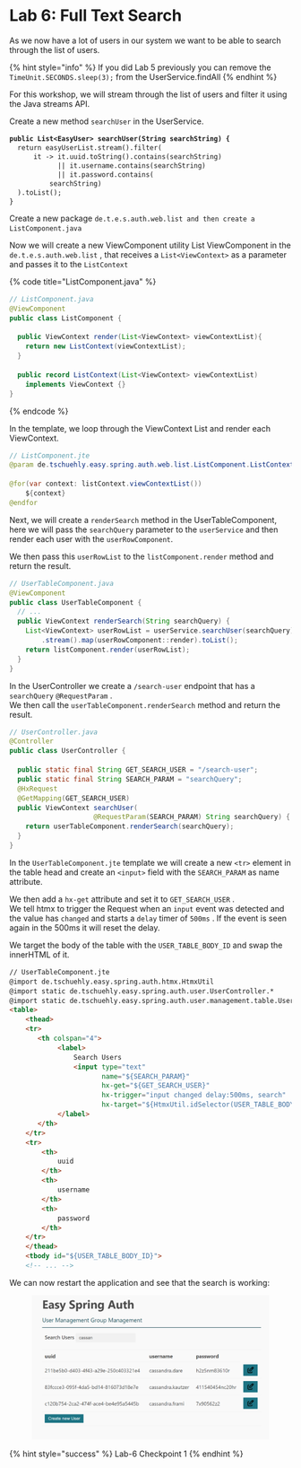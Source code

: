 # Lab 6: Full Text Search

As we now have a lot of users in our system we want to be able to search through the list of users.

{% hint style="info" %}
If you did Lab 5 previously you can remove the `TimeUnit.SECONDS.sleep(3);` from the UserService.findAll
{% endhint %}

For this workshop, we will stream through the list of users and filter it using the Java streams API.&#x20;

Create a new method `searchUser` in the UserService.

<pre class="language-java" data-title="UserService.java"><code class="lang-java"><strong>public List&#x3C;EasyUser> searchUser(String searchString) {
</strong>  return easyUserList.stream().filter(
      it -> it.uuid.toString().contains(searchString)
            || it.username.contains(searchString)
            || it.password.contains(
          searchString)
  ).toList();
}
</code></pre>

Create a new package `de.t.e.s.auth.web.list and then create a ListComponent.java`

Now we will create a new ViewComponent utility List ViewComponent in the `de.t.e.s.auth.web.list` , that receives a `List<ViewContext>` as a parameter and passes it to the `ListContext` &#x20;

{% code title="ListComponent.java" %}
```java
// ListComponent.java
@ViewComponent
public class ListComponent {

  public ViewContext render(List<ViewContext> viewContextList){
    return new ListContext(viewContextList);
  }

  public record ListContext(List<ViewContext> viewContextList) 
    implements ViewContext {}
}
```
{% endcode %}

In the template, we loop through the ViewContext List and render each ViewContext.

```java
// ListComponent.jte
@param de.tschuehly.easy.spring.auth.web.list.ListComponent.ListContext listContext

@for(var context: listContext.viewContextList())
    ${context}
@endfor
```



Next, we will create a `renderSearch` method in the UserTableComponent, here we will pass the `searchQuery` parameter to the `userService` and then render each user with the `userRowComponent`.

We then pass this `userRowList` to the `listComponent.render` method and return the result.

```java
// UserTableComponent.java
@ViewComponent
public class UserTableComponent {
  // ...
  public ViewContext renderSearch(String searchQuery) {
    List<ViewContext> userRowList = userService.searchUser(searchQuery)
        .stream().map(userRowComponent::render).toList();
    return listComponent.render(userRowList);
  }
}
```

In the UserController we create a `/search-user` endpoint that has a `searchQuery` `@RequestParam` .\
We then call the `userTableComponent.renderSearch` method and return the result.

```java
// UserController.java
@Controller
public class UserController {

  public static final String GET_SEARCH_USER = "/search-user";
  public static final String SEARCH_PARAM = "searchQuery";
  @HxRequest
  @GetMapping(GET_SEARCH_USER)
  public ViewContext searchUser(
                     @RequestParam(SEARCH_PARAM) String searchQuery) {
    return userTableComponent.renderSearch(searchQuery);
  }
}
```

In the `UserTableComponent.jte` template we will create a new `<tr>` element in the table head and create an `<input>` field with the `SEARCH_PARAM` as name attribute.

We then add a `hx-get` attribute and set it to `GET_SEARCH_USER` .\
We tell htmx to trigger the Request when an `input` event was detected and the value has `changed` and starts a `delay` timer of `500ms` . If the event is seen again in the 500ms it will reset the delay.

We target the body of  the table with the `USER_TABLE_BODY_ID` and swap the innerHTML of it.

```html
// UserTableComponent.jte
@import de.tschuehly.easy.spring.auth.htmx.HtmxUtil
@import static de.tschuehly.easy.spring.auth.user.UserController.*
@import static de.tschuehly.easy.spring.auth.user.management.table.UserTableComponent.USER_TABLE_BODY_ID
<table>
    <thead>
    <tr>
       <th colspan="4">
            <label>
                Search Users
                <input type="text"
                       name="${SEARCH_PARAM}"
                       hx-get="${GET_SEARCH_USER}"
                       hx-trigger="input changed delay:500ms, search"
                       hx-target="${HtmxUtil.idSelector(USER_TABLE_BODY_ID)}">
            </label>
       </th>
    </tr>
    <tr>
        <th>
            uuid
        </th>
        <th>
            username
        </th>
        <th>
            password
        </th>
    </tr>
    </thead>
    <tbody id="${USER_TABLE_BODY_ID}">
    <!-- ... -->
```

We can now restart the application and see that the search is working:

<figure><img src=".gitbook/assets/image (14).png" alt=""><figcaption></figcaption></figure>

{% hint style="success" %}
Lab-6 Checkpoint 1
{% endhint %}
